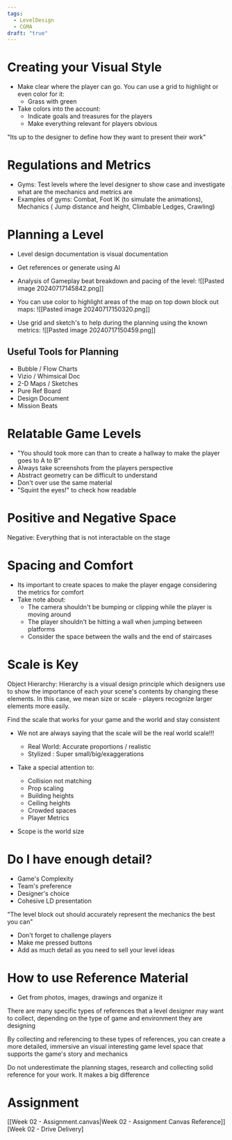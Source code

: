 ```yaml
---
tags:
  - LevelDesign
  - CGMA
draft: "true"
---
```


# Creating your Visual Style

- Make clear where the player can go. You can use a grid to highlight or even color for it:
	- Grass with green
- Take colors into the account:
	- Indicate goals and treasures for the players
	- Make everything relevant for players obvious

"Its up to the designer to define how they want to present their work"

# Regulations and Metrics
- Gyms: Test levels where the level designer to show case and investigate what are the mechanics and metrics are
- Examples of gyms: Combat, Foot IK (to simulate the animations), Mechanics ( Jump distance and height, Climbable Ledges, Crawling)

# Planning a Level

- Level design documentation is visual documentation
- Get references or generate using AI
- Analysis of Gameplay beat breakdown and pacing of the level:
![[Pasted image 20240717145842.png]]

- You can use color to highlight areas of the map on top down block out maps:
  ![[Pasted image 20240717150320.png]]
 
- Use grid and sketch's to help during the planning using the known metrics:
  ![[Pasted image 20240717150459.png]]
## Useful Tools for Planning
  - Bubble / Flow Charts
  - Vizio / Whimsical Doc
  - 2-D Maps / Sketches
  - Pure Ref Board
  - Design Document
  - Mission Beats

# Relatable Game Levels
- "You should took more can than to create a hallway to make the player goes to A to B"
- Always take screenshots from the players perspective
- Abstract geometry can be difficult to understand
- Don't over use the same material
- "Squint the eyes!" to check how readable


# Positive and Negative Space

Negative: Everything that is not interactable on the stage

# Spacing and Comfort

- Its important to create spaces to make the player engage considering the metrics for comfort
- Take note about:
	- The camera shouldn't be bumping or clipping while the player is moving around
	- The player shouldn't be hitting a wall when jumping between platforms
	- Consider the space between the walls and the end of staircases

# Scale is Key

Object Hierarchy:
	Hierarchy is a visual design principle which designers use to show the importance of each your scene's contents by changing these elements.
In this case, we mean size or scale - players recognize larger elements more easily.

Find the scale that works for your game and the world and stay consistent

- We not are always saying that the scale will be the real world scale!!!
	- Real World: Accurate proportions / realistic
	- Stylized : Super small/big/exaggerations

- Take a special attention to:
	- Collision not matching
	- Prop scaling
	- Building heights
	- Ceiling heights
	- Crowded spaces
	- Player Metrics
- Scope is the world size

# Do I have enough detail?
- Game's Complexity
- Team's preference
- Designer's choice
- Cohesive LD presentation

"The level block out should accurately represent the mechanics the best you can"

- Don't forget to challenge players
- Make me pressed buttons
- Add as much detail as you need to sell your level ideas

# How to use Reference Material
- Get from photos, images, drawings and organize it

There are many specific types of references that a level designer may want to collect, depending on the type of game and environment they are designing

By collecting and referencing to these types of references, you can create a more detailed, immersive an visual interesting game level space that supports the game's story and mechanics

Do not underestimate the planning stages, research and collecting solid reference for your work. It makes a big difference


# Assignment
[[Week 02 - Assignment.canvas|Week 02 - Assignment Canvas Reference]]
[Week 02 - Drive Delivery]